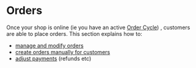 # Orders

Once your shop is online (ie you have an active [Order Cycle](../shopfront/order-cycle/)) , customers are able to place orders. This section explains how to:&#x20;

* [manage and modify orders](view-orders.md)
* [create orders manually for customers](create-orders-manually.md)
* [adjust payments](refund-payments.md) (refunds etc)
